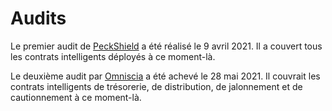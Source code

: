# Audits

Le premier audit de [PeckShield](https://github.com/peckshield/publications/blob/master/audit_reports/PeckShield-Audit-Report-OlympusDAO-v1.0.pdf) a été réalisé le 9 avril 2021. Il a couvert tous les contrats intelligents déployés à ce moment-là.   
  
Le deuxième audit par [Omniscia](https://omniscia.io/olympusdao-algorithmic-currency-protocol/) a été achevé le 28 mai 2021. Il couvrait les contrats intelligents de trésorerie, de distribution, de jalonnement et de cautionnement à ce moment-là.

